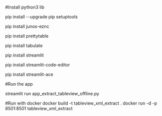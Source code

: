 #Install python3 lib

pip install --upgrade pip setuptools

pip install junos-eznc

pip install prettytable

pip install tabulate

pip install streamlit

pip install streamlit-code-editor

pip install streamlit-ace

#Run the app

streamlit run app_extract_tableview_offline.py

#Run with docker
docker build -t tableview_xml_extract .
docker run -d -p 8501:8501 tableview_xml_extract
